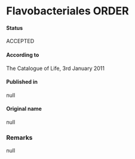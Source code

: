 # Flavobacteriales ORDER

#### Status
ACCEPTED

#### According to
The Catalogue of Life, 3rd January 2011

#### Published in
null

#### Original name
null

### Remarks
null